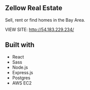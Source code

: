## Zellow Real Estate
Sell, rent or find homes in the Bay Area.

VIEW SITE: http://54.183.229.234/

## Built with

- React
- Sass
- Node.js
- Express.js
- Postgres
- AWS EC2
